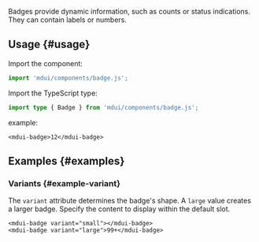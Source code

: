 Badges provide dynamic information, such as counts or status indications. They can contain labels or numbers.

## Usage {#usage}

Import the component:

```js
import 'mdui/components/badge.js';
```

Import the TypeScript type:

```ts
import type { Badge } from 'mdui/components/badge.js';
```

example:

```html,example
<mdui-badge>12</mdui-badge>
```

## Examples {#examples}

### Variants {#example-variant}

The `variant` attribute determines the badge's shape. A `large` value creates a larger badge. Specify the content to display within the default slot.

```html,example,expandable
<mdui-badge variant="small"></mdui-badge>
<mdui-badge variant="large">99+</mdui-badge>
```

